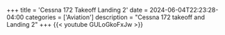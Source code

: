 +++
title = 'Cessna 172 Takeoff Landing 2'
date = 2024-06-04T22:23:28-04:00
categories = ['Aviation']
description = "Cessna 172 takeoff and Landing 2"
+++
{{< youtube GULoGkoFxJw >}}